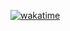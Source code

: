 [![wakatime](https://wakatime.com/badge/user/a4bc17de-17ce-406c-849a-4ed9487afaae.svg)](https://wakatime.com/@a4bc17de-17ce-406c-849a-4ed9487afaae)

<!--
**ArthurToppenberg/ArthurToppenberg** is a ✨ _special_ ✨ repository because its `README.md` (this file) appears on your GitHub profile.

Here are some ideas to get you started:

- 🔭 I’m currently working on ...
- 🌱 I’m currently learning ...
- 👯 I’m looking to collaborate on ...
- 🤔 I’m looking for help with ...
- 💬 Ask me about ...
- 📫 How to reach me: ...
- 😄 Pronouns: ...
- ⚡ Fun fact: ...
-->
